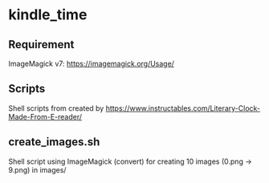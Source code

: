 # kindle_time

## Requirement

ImageMagick v7: https://imagemagick.org/Usage/

## Scripts
Shell scripts from created by https://www.instructables.com/Literary-Clock-Made-From-E-reader/

## create_images.sh
Shell script using ImageMagick (convert) for creating 10 images (0.png -> 9.png) in
images/
